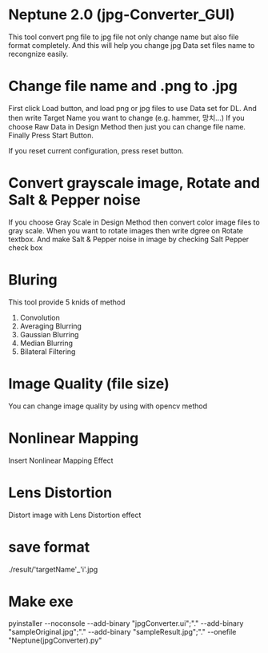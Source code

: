 # Neptune 2.0 (jpg-Converter_GUI)

This tool convert png file to jpg file not only change name but also file format completely.
And this will help you change jpg Data set files name to recongnize easily.

# Change file name and .png to .jpg
First click Load button, and load png or jpg files to use Data set for DL.
And then write Target Name you want to change (e.g. hammer, 망치...)
If you choose Raw Data in Design Method then just you can change file name.
Finally Press Start Button.

If you reset current configuration, press reset button.

# Convert grayscale image, Rotate and Salt & Pepper noise
If you choose Gray Scale in Design Method then convert color image files to gray scale.
When you want to rotate images then write dgree on Rotate textbox.
And make Salt & Pepper noise in image by checking Salt Pepper check box 

# Bluring
This tool provide 5 knids of method
1. Convolution
2. Averaging Blurring
3. Gaussian Blurring
4. Median Blurring
5. Bilateral Filtering

# Image Quality (file size)
You can change image quality by using with opencv method

# Nonlinear Mapping
Insert Nonlinear Mapping Effect

# Lens Distortion
Distort image with Lens Distortion effect

# save format
./result/'targetName'_'i'.jpg

# Make exe
pyinstaller --noconsole --add-binary "jpgConverter.ui";"." --add-binary "sampleOriginal.jpg";"." --add-binary "sampleResult.jpg";"." --onefile "Neptune(jpgConverter).py"


